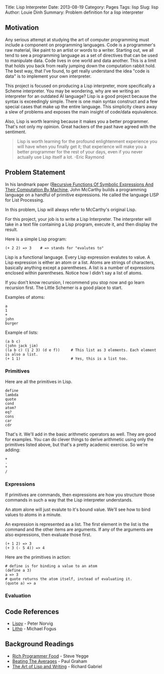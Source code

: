 Title: Lisp Interpreter
Date: 2013-08-19
Category: Pages
Tags: lisp
Slug: lisp
Author: Louie Dinh
Summary: Problem definition for a lisp interpreter

Motivation
----------

Any serious attempt at studying the art of computer programming must include a component on programming languages. Code is 
a programmer's raw material, like paint to an artist or words to a writer. Starting out, we all tend to see a programming language
as a set of directives that can be used to manipulate data. Code lives in one world and data another.  This is a limit that holds you
back from really jumping down the computation rabbit hold. The best way, that I've found, to get really understand the idea 
"code is data" is to implement your own interpreter.

This project is focused on producing a Lisp interpreter, more specifically a Scheme interpreter. You may be wondering, why are we writing 
an interpreter for an outdated AI language? Lisp is a good project because the syntax is exceedingly simple. There is one main
syntax construct and a few special cases that make up the entire language. This simplicity clears away a slew of problems and 
exposes the main insight of code/data equivalence.

Also, Lisp is worth learning because it makes you a better programmer. That's not only my opinion. Great hackers of the past
have agreed with the sentiment.

>Lisp is worth learning for the profound enlightenment experience you will have when you finally get it;
>that experience will make you a better programmer for the rest of your days,
>even if you never actually use Lisp itself a lot.
-Eric Raymond


Problem Statement
-----------------
In his landmark paper ([Recursive Functions Of Symbolic Expressions And Their Computation By Machine](http://www-formal.stanford.edu/jmc/recursive.html), 
John McCarthy builds a programming language on a handful of primitive expressions. He called the language LISP for List Processing.

In this problem, Lisp will always refer to McCarthy's original Lisp.

For this project, your job is to write a Lisp Interpreter. The interpreter will take in a
text file containing a Lisp program, execute it, and then display the result.

Here is a simple Lisp program:

    (+ 2 2) => 3    # => stands for "evalutes to"

Lisp is a functional language. Every Lisp expression evalutes to value. A Lisp expression
is either an atom or a list. Atoms are strings of characters, basically anything except a parentheses.
 A list is a number of expressions enclosed within parentheses. Notice how I didn't say a list of atoms.

If you don't know recursion, I recommend you stop now and go learn recursion first. The Little Schemer
is a good place to start.

Examples of atoms: 

    a 
    1
    +
    john
    burger

Example of lists:

    (a b c)
    (john jack jim)
    ((a b c) (1 2 3) (d e f))     # This list as 3 elements. Each element is also a list.
    (+ 1 1)                       # Yes, this is a list too.

### Primitives ###

Here are all the primitives in Lisp.

    define
    lambda
    quote
    cond
    atom?
    eq?
    cons
    car
    cdr

That's it. We'll add in the basic arithmetic operators as well. They are good for examples. 
You can do clever things to derive arithmetic using only the primitives listed above,
but that's a pretty academic exercise. So we're adding:

    +
    -
    *
    /

### Expressions ###

If primitives are commands, then expressions are how you structure those
commands in such a way that the Lisp interpreter understands.

An atom alone will just evalute to it's bound value. We'll see how to bind
values to atoms in a minute.

An expression is represented as a list. The first element in the list
is the command and the other items are arguments. If any of the arguments
are also expressions, then evaluate those first.

    (+ 1 2) => 3
    (+ 3 (- 5 4)) => 4

Here are the primitives in action:

    # define is for binding a value to an atom
    (define a 3)
    a => 3
    # quote returns the atom itself, instead of evaluating it.
    (quote a) => a
    

### Evaluation ###







Code References
-----------

* [Lispy](http://norvig.com/lispy.html) - Peter Norvig
* [Lithp](https://github.com/readevalprintlove/lithp) - Michael Fogus

Background Readings
-------------------

* [Rich Programmer Food](http://steve-yegge.blogspot.ca/2007/06/rich-programmer-food.html) - Steve Yegge
* [Beating The Averages](http://www.paulgraham.com/avg.html) - Paul Graham
* [The Art of Lisp and Writing](http://www.dreamsongs.com/ArtOfLisp.html) - Richard Gabriel

